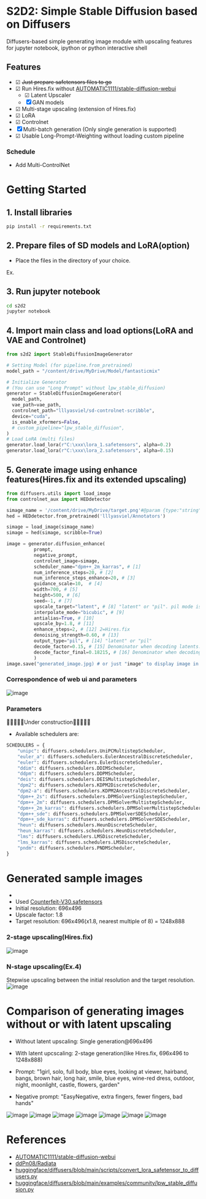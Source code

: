 # S2D2: Simple Stable Diffusion based on Diffusers
Diffusers-based simple generating image module with upscaling features for jupyter notebook, ipython or python interactive shell

## Features
- ☑ ~~Just prepare safetensors files to go~~
- ☑ Run Hires.fix without [AUTOMATIC1111/stable-diffusion-webui](https://github.com/AUTOMATIC1111/stable-diffusion-webui)
  - ☑ Latent Upscaler
  - ☒ GAN models
- ☑ Multi-stage upscaling (extension of Hires.fix)
- ☑ LoRA
- ☑ Controlnet
- ☒ Multi-batch generation (Only single generation is supported)
- ☑ Usable Long-Prompt-Weighting without loading custom pipeline

### Schedule
- Add Multi-ControlNet

# Getting Started
## 1. Install libraries
```bash
pip install -r requirements.txt
```

## 2. Prepare files of SD models and LoRA(option)
- Place the files in the directory of your choice.

Ex. 

## 3. Run jupyter notebook
```bash
cd s2d2
jupyter notebook
```

## 4. Import main class and load options(LoRA and VAE and Controlnet)
```python
from s2d2 import StableDiffusionImageGenerator

# Setting Model (for pipeline.from_pretrained)
model_path = "/content/drive/MyDrive/Model/fantasticmix"

# Initialize Generator
# (You can use "Long Prompt" without lpw_stable_diffusion)
generator = StableDiffusionImageGenerator(
  model_path,
  vae_path=vae_path,
  controlnet_path="lllyasviel/sd-controlnet-scribble",
  device="cuda",
  is_enable_xformers=False,
  # custom_pipeline="lpw_stable_diffusion",
)
# Load LoRA (multi files)
generator.load_lora(r"C:\xxx\lora_1.safetensors", alpha=0.2)
generator.load_lora(r"C:\xxx\lora_2.safetensors", alpha=0.15)
```

## 5. Generate image using enhance features(Hires.fix and its extended upscaling)
```python
from diffusers.utils import load_image
from controlnet_aux import HEDdetector

simage_name = '/content/drive/MyDrive/target.png'#@param {type:"string"}
hed = HEDdetector.from_pretrained('lllyasviel/Annotators')

simage = load_image(simage_name)
simage = hed(simage, scribble=True)

image = generator.diffusion_enhance(
          prompt,
          negative_prompt,
          controlnet_image=simage,
          scheduler_name="dpm++_2m_karras", # [1]
          num_inference_steps=20, # [2]
          num_inference_steps_enhance=20, # [3]
          guidance_scale=10,  # [4]
          width=700, # [5]
          height=500, # [6]
          seed=-1, # [7]
          upscale_target="latent", # [8] "latent" or "pil". pil mode is temporary implemented.
          interpolate_mode="bicubic", # [9]
          antialias=True, # [10]
          upscale_by=1.8, # [11]
          enhance_steps=2, # [12] 2=Hires.fix
          denoising_strength=0.60, # [13]
          output_type="pil", # [14] "latent" or "pil"
          decode_factor=0.15, # [15] Denominator when decoding latents. Used to adjust the saturation of the image during decoding.
          decode_factor_final=0.18215, # [16] Denominator when decoding final latents.
          )
image.save("generated_image.jpg) # or just "image" to display image in jupyter
```

### Correspondence of web ui and parameters
![image](https://github.com/keisuke-okb/S2D2/assets/70097451/6b37aa08-70f9-4f69-a67a-63ac38a70b81)


### Parameters
🚧🚧🚧🚧🚧Under construction🚧🚧🚧🚧🚧

- Available schedulers are:
```python
SCHEDULERS = {
    "unipc": diffusers.schedulers.UniPCMultistepScheduler,
    "euler_a": diffusers.schedulers.EulerAncestralDiscreteScheduler,
    "euler": diffusers.schedulers.EulerDiscreteScheduler,
    "ddim": diffusers.schedulers.DDIMScheduler,
    "ddpm": diffusers.schedulers.DDPMScheduler,
    "deis": diffusers.schedulers.DEISMultistepScheduler,
    "dpm2": diffusers.schedulers.KDPM2DiscreteScheduler,
    "dpm2-a": diffusers.schedulers.KDPM2AncestralDiscreteScheduler,
    "dpm++_2s": diffusers.schedulers.DPMSolverSinglestepScheduler,
    "dpm++_2m": diffusers.schedulers.DPMSolverMultistepScheduler,
    "dpm++_2m_karras": diffusers.schedulers.DPMSolverMultistepScheduler,
    "dpm++_sde": diffusers.schedulers.DPMSolverSDEScheduler,
    "dpm++_sde_karras": diffusers.schedulers.DPMSolverSDEScheduler,
    "heun": diffusers.schedulers.HeunDiscreteScheduler,
    "heun_karras": diffusers.schedulers.HeunDiscreteScheduler,
    "lms": diffusers.schedulers.LMSDiscreteScheduler,
    "lms_karras": diffusers.schedulers.LMSDiscreteScheduler,
    "pndm": diffusers.schedulers.PNDMScheduler,
}
```



# Generated sample images
- 
- Used [Counterfeit-V30.safetensors](https://huggingface.co/gsdf/Counterfeit-V3.0/tree/main)
- Initial resolution: 696x496
- Upscale factor: 1.8
- Target resolution: 696x496(x1.8, nearest multiple of 8) = 1248x888


### 2-stage upscaling(Hires.fix)
![image](https://github.com/keisuke-okb/S2D2/assets/70097451/c53eb7b6-4878-466e-b769-f44dfdfce7fa)

### N-stage upscaling(Ex.4)
Stepwise upscaling between the initial resolution and the target resolution.
![image](https://github.com/keisuke-okb/S2D2/assets/70097451/fbacf8b8-37e8-41f6-9402-49ada9754522)


# Comparison of generating images without or with latent upscaling
- Without latent upscaling: Single generation@696x496
- With latent upcscaling: 2-stage generation(like Hires.fix, 696x496 to 1248x888)

- Prompt: "1girl, solo, full body, blue eyes, looking at viewer, hairband, bangs, brown hair, long hair, smile, blue eyes, wine-red dress, outdoor, night, moonlight, castle, flowers, garden"
- Negative prompt: "EasyNegative, extra fingers, fewer fingers, bad hands"

![image](https://github.com/keisuke-okb/S2D2/assets/70097451/90632859-07c4-4849-868e-ed7c739c65f1)
![image](https://github.com/keisuke-okb/S2D2/assets/70097451/2bffb9ea-e3c2-417e-8e9e-b3607e246674)
![image](https://github.com/keisuke-okb/S2D2/assets/70097451/5dc21284-fb4f-4687-a833-161b8ef50f95)
![image](https://github.com/keisuke-okb/S2D2/assets/70097451/5b5b7a7a-2352-470c-8293-2e66bdce418a)
![image](https://github.com/keisuke-okb/S2D2/assets/70097451/d2076935-a20b-4b35-8947-b1428532b272)
![image](https://github.com/keisuke-okb/S2D2/assets/70097451/916a6289-7729-4c72-b4c7-2b9541d14f42)
![image](https://github.com/keisuke-okb/S2D2/assets/70097451/bfe37531-7df9-4874-ad6f-9e8283ade6f2)


# References
- [AUTOMATIC1111/stable-diffusion-webui](https://github.com/AUTOMATIC1111/stable-diffusion-webui)
- [ddPn08/Radiata](https://github.com/ddPn08/Radiata)
- [huggingface/diffusers/blob/main/scripts/convert_lora_safetensor_to_diffusers.py](https://github.com/huggingface/diffusers/blob/main/scripts/convert_lora_safetensor_to_diffusers.py)
- [huggingface/diffusers/blob/main/examples/community/lpw_stable_diffusion.py](https://github.com/huggingface/diffusers/blob/main/examples/community/lpw_stable_diffusion.py)
